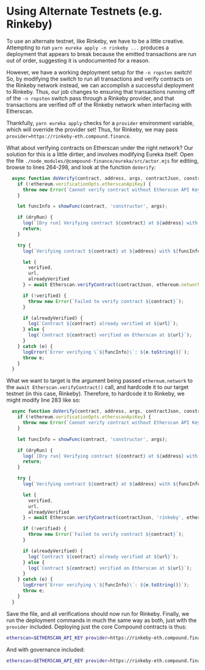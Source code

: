# Using Alternate Testnets (e.g. Rinkeby)

To use an alternate testnet, like Rinkeby, we have to be a little creative. Attempting to run `yarn eureka apply -n rinkeby ...` produces a deployment that appears to break because the emitted transactions are run out of order, suggesting it is undocumented for a reason.

However, we have a working deployment setup for the `-n ropsten` switch! So, by modifying the switch to run all transactions and verify contracts on the Rinkeby network instead, we can accomplish a successful deployment to Rinkeby. Thus, our job changes to ensuring that transactions running off of the `-n ropsten` switch pass through a Rinkeby provider, and that transactions are verified off of the Rinkeby network when interfacing with Etherscan.

Thankfully, `yarn eureka apply` checks for a `provider` environment variable, which will override the provider set! Thus, for Rinkeby, we may pass `provider=https://rinkeby-eth.compound.finance`. 

What about verifying contracts on Etherscan under the right network? Our solution for this is a little dirtier, and involves modifying Eureka itself. Open the file `./node_modules/@compound-finance/eureka/src/actor.mjs` for editing, browse to lines 264-298, and look at the function `doVerify`:
```js
  async function doVerify(contract, address, args, contractJson, constructorData) {
    if (!ethereum.verificationOpts.etherscanApiKey) {
      throw new Error(`Cannot verify contract without Etherscan API Key`);
    }

    let funcInfo = showFunc(contract, 'constructor', args);

    if (dryRun) {
      log(`[Dry run] Verifying contract ${contract} at ${address} with ${funcInfo}`);
      return;
    }

    try {
      log(`Verifying contract ${contract} at ${address} with ${funcInfo}`);

      let {
        verified,
        url,
        alreadyVerified
      } = await Etherscan.verifyContract(contractJson, ethereum.network, ethereum.verificationOpts.etherscanApiKey, address, constructorData, verbose);

      if (!verified) {
        throw new Error(`Failed to verify contract ${contract}`);
      }

      if (alreadyVerified) {
        log(`Contract ${contract} already verified at ${url}`);
      } else {
        log(`Contract ${contract} verified on Etherscan at ${url}`);
      }
    } catch (e) {
      logError(`Error verifying \`${funcInfo}\`: ${e.toString()}`);
      throw e;
    }
  }
```

What we want to target is the argument being passed `ethereum.network` to the `await Etherscan.verifyContract()` call, and hardcode it to our target testnet (in this case, Rinkeby). Therefore, to hardcode it to Rinkeby, we might modify line 283 like so:
```js
  async function doVerify(contract, address, args, contractJson, constructorData) {
    if (!ethereum.verificationOpts.etherscanApiKey) {
      throw new Error(`Cannot verify contract without Etherscan API Key`);
    }

    let funcInfo = showFunc(contract, 'constructor', args);

    if (dryRun) {
      log(`[Dry run] Verifying contract ${contract} at ${address} with ${funcInfo}`);
      return;
    }

    try {
      log(`Verifying contract ${contract} at ${address} with ${funcInfo}`);

      let {
        verified,
        url,
        alreadyVerified
      } = await Etherscan.verifyContract(contractJson, 'rinkeby', ethereum.verificationOpts.etherscanApiKey, address, constructorData, verbose); // Hardcoding to 'rinkeby'

      if (!verified) {
        throw new Error(`Failed to verify contract ${contract}`);
      }

      if (alreadyVerified) {
        log(`Contract ${contract} already verified at ${url}`);
      } else {
        log(`Contract ${contract} verified on Etherscan at ${url}`);
      }
    } catch (e) {
      logError(`Error verifying \`${funcInfo}\`: ${e.toString()}`);
      throw e;
    }
  }
```

Save the file, and all verifications should now run for Rinkeby. Finally, we run the deployment commands in much the same way as both, just with the `provider` included. Deploying just the core Compound contracts is thus:
```sh
etherscan=$ETHERSCAN_API_KEY provider=https://rinkeby-eth.compound.finance yarn eureka apply -n ropsten -b ./.build -c config/*.js -e eureka/{compound,testnet,testnet-gov}.eureka
```

And with governance included:
```sh
etherscan=$ETHERSCAN_API_KEY provider=https://rinkeby-eth.compound.finance yarn eureka apply -n ropsten -b ./.build -c config/*.js -e eureka/{compound,testnet,testnet-gov}.eureka
```
